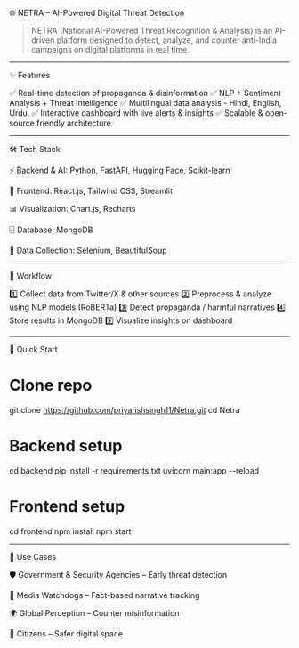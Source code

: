 🌐 NETRA – AI-Powered Digital Threat Detection

> NETRA (National AI-Powered Threat Recognition & Analysis) is an AI-driven platform designed to detect, analyze, and counter anti-India campaigns on digital platforms in real time.


---

✨ Features

✅ Real-time detection of propaganda & disinformation
✅ NLP + Sentiment Analysis + Threat Intelligence
✅ Multilingual data analysis - Hindi, English, Urdu.
✅ Interactive dashboard with live alerts & insights
✅ Scalable & open-source friendly architecture


---

🛠 Tech Stack

⚡ Backend & AI: Python, FastAPI, Hugging Face, Scikit-learn

🎨 Frontend: React.js, Tailwind CSS, Streamlit

📊 Visualization: Chart.js, Recharts

🗄 Database: MongoDB

🔎 Data Collection: Selenium, BeautifulSoup


---

🔄 Workflow

1️⃣ Collect data from Twitter/X & other sources
2️⃣ Preprocess & analyze using NLP models (RoBERTa)
3️⃣ Detect propaganda / harmful narratives
4️⃣ Store results in MongoDB
5️⃣ Visualize insights on dashboard


---

🚀 Quick Start

# Clone repo
git clone https://github.com/priyanshsingh11/Netra.git
cd Netra

# Backend setup
cd backend
pip install -r requirements.txt
uvicorn main:app --reload

# Frontend setup
cd frontend
npm install
npm start


---

📌 Use Cases

🛡 Government & Security Agencies – Early threat detection

📢 Media Watchdogs – Fact-based narrative tracking

🌍 Global Perception – Counter misinformation

👥 Citizens – Safer digital space
